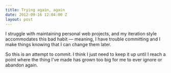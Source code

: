 ```yaml
---
title: Trying again, again
date: 2012-09-16 12:04:00 Z
layout: post
---
```


I struggle with maintaining personal web projects, and my iteration style accommodates this bad habit — meaning, I have trouble committing and I make things knowing that I can change them later. 

So this is an attempt to commit. I think I just need to keep it up until I reach a point where the thing I've made has grown too big for me to ever ignore or abandon again.
